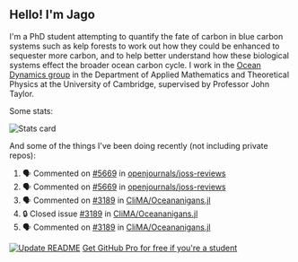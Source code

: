 ## Hello! I'm Jago

I'm a PhD student attempting to quantify the fate of carbon in blue carbon systems such as kelp forests to work out how they could be enhanced to sequester more carbon, and to help better understand how these biological systems effect the broader ocean carbon cycle. I work in the <a href="https://www.damtp.cam.ac.uk/user/jrt51/" class="emph">Ocean Dynamics group</a> in the Department of Applied Mathematics and Theoretical Physics at the University of Cambridge, supervised by Professor John Taylor.

Some stats:
<!--
![](https://raw.githubusercontent.com/jagoosw/jagoosw/main/profile-summary-card-output/nord_dark/0-profile-details.svg)
![](https://raw.githubusercontent.com/jagoosw/jagoosw/main/profile-summary-card-output/nord_dark/3-stats.svg)
![](https://raw.githubusercontent.com/jagoosw/jagoosw/main/profile-summary-card-output/nord_dark/4-productive-time.svg)
-->
![Stats card](https://github-readme-stats.vercel.app/api?username=jagoosw&count_private=true&show_icons=true&theme=transparent&hide_title=true)

And some of the things I've been doing recently (not including private repos):
<!--START_SECTION:activity-->
1. 🗣 Commented on [#5669](https://github.com/openjournals/joss-reviews/issues/5669#issuecomment-1645739446) in [openjournals/joss-reviews](https://github.com/openjournals/joss-reviews)
2. 🗣 Commented on [#5669](https://github.com/openjournals/joss-reviews/issues/5669#issuecomment-1645697358) in [openjournals/joss-reviews](https://github.com/openjournals/joss-reviews)
3. 🗣 Commented on [#3189](https://github.com/CliMA/Oceananigans.jl/issues/3189#issuecomment-1641975792) in [CliMA/Oceananigans.jl](https://github.com/CliMA/Oceananigans.jl)
4. 🔒 Closed issue [#3189](https://github.com/CliMA/Oceananigans.jl/issues/3189) in [CliMA/Oceananigans.jl](https://github.com/CliMA/Oceananigans.jl)
5. 🗣 Commented on [#3189](https://github.com/CliMA/Oceananigans.jl/issues/3189#issuecomment-1638382659) in [CliMA/Oceananigans.jl](https://github.com/CliMA/Oceananigans.jl)
<!--END_SECTION:activity-->


[![Update README](https://github.com/jagoosw/jagoosw/actions/workflows/update-readme.yml/badge.svg)](https://github.com/jagoosw/jagoosw/actions/workflows/update-readme.yml)
[Get GitHub Pro for free if you're a student](https://education.github.com/pack)

